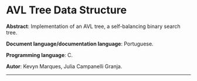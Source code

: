 
# AVL Tree Data Structure

**Abstract**: Implementation of an AVL tree, a self-balancing binary search tree.

**Document language/documentation language**: Portuguese.

**Programming language**: C.

**Autor**: Kevyn Marques, Julia Campanelli Granja.

---